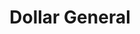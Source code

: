 ---
title: "Dollar General"
url: /saint-marys/dollar-general-sand-bar-drive/
shop: variety store
---